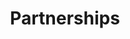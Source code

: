 ---
    title: Partnerships
    image:  /partnership.png
    description: Help you establish partnerships that drive growth and increase brand awareness

---